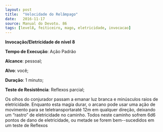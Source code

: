 ```yaml
---
layout: post
title:  "Velocidade do Relâmpago"
date:   2016-11-17
source: Manual do Devoto. 86
tags: [level8, feiticeiro, mago, eletricidade, invocacao]
---
```


**Invocação/Eletrícidade de nível 8**

**Tempo de Execução**: Ação Padrão

**Alcance**: pessoal;

**Alvo**: você;

**Duração**: 1 minuto;

**Teste de Resistência**: Reflexos parcial;

Os olhos do conjurador passam a emanar luz branca e minúsculos raios de eletricidade. Enquanto esta magia durar, o arcano pode usar uma ação de movimento para se teletransportaraté 12m em 
qualquer direção, deixando um “rastro” de eletricidade no caminho. Todos neste caminho sofrem 6d6 pontos de dano de eletricidade, ou metade se forem bem--sucedidos em um teste de Reflexos